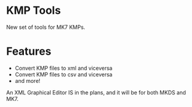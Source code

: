 # KMP Tools
New set of tools for MK7 KMPs.

# Features
- Convert KMP files to xml and viceversa
- Convert KMP files to csv and viceversa
- and more!

An XML Graphical Editor IS in the plans, and it will be for both MKDS and MK7.
